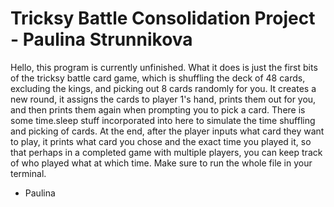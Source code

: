 # Tricksy Battle Consolidation Project - Paulina Strunnikova
Hello, this program is currently unfinished. What it does is just the first bits of the tricksy battle card game, which is shuffling the deck of 48 cards, excluding the kings, and picking out 8 cards randomly for you. It creates a new round, it assigns the cards to player 1's hand, prints them out for you, and then prints them again when prompting you to pick a card. There is some time.sleep stuff incorporated into here to simulate the time shuffling and picking of cards. At the end, after the player inputs what card they want to play, it prints what card you chose and the exact time you played it, so that perhaps in a completed game with multiple players, you can keep track of who played what at which time. Make sure to run the whole file in your terminal.

- Paulina